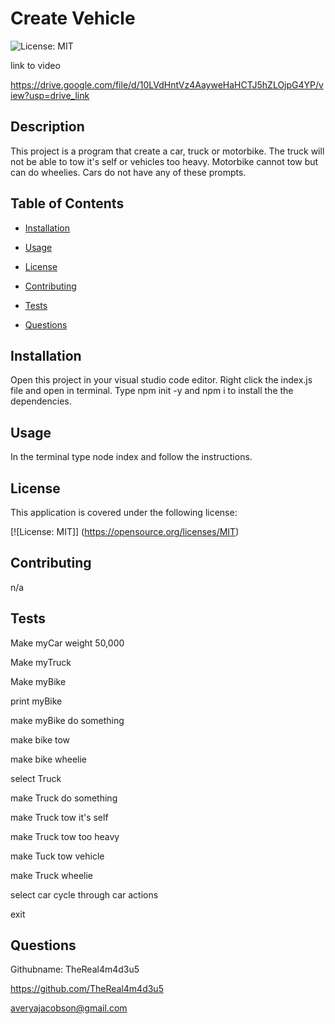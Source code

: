 # Create Vehicle  

   

  ![License: MIT](https://img.shields.io/badge/License-MIT-yellow.svg) 

  

link to video  

https://drive.google.com/file/d/10LVdHntVz4AayweHaHCTJ5hZLOjpG4YP/view?usp=drive_link

  

## Description 

  This project is a program that create a car, truck or motorbike. The truck will not be able to tow it's self or vehicles too heavy. Motorbike cannot tow but can do wheelies. Cars do not have any of these prompts.   


## Table of Contents  

   

  - [Installation](#installation) 

   

  - [Usage](#usage) 

   

  - [License](#license) 

   

  - [Contributing](#contributing) 

   

  - [Tests](#tests) 

   

  - [Questions](#questions) 

   

  ## Installation  

  Open this project in your visual studio code editor. Right click the index.js file and open in terminal. Type npm init -y and npm i to install the the dependencies.   

   

  ## Usage  

  In the terminal type node index and follow the instructions.  

   

  ## License 

  This application is covered under the following license:  

   

  [![License: MIT]] (https://opensource.org/licenses/MIT) 

   

  ## Contributing  

  n/a 

   

  ## Tests  

  Make myCar
  weight 50,000
  
  Make myTruck

  Make myBike

  print myBike

  make myBike do something
  
  make bike tow
  
  make bike wheelie

  select Truck 
  
  make Truck do something 
  
  make Truck tow it's self
  
  make Truck tow too heavy
  
  make Tuck tow vehicle
  
  make Truck wheelie

  select car 
  cycle through car actions

  exit
   

  ## Questions 

  Githubname: TheReal4m4d3u5

   

  https://github.com/TheReal4m4d3u5 

   

  averyajacobson@gmail.com 